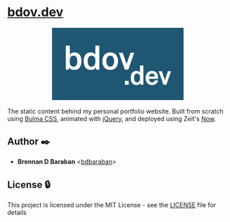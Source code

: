 # [bdov.dev](https://bdov.dev)

<p align="center">
    <img src="assets/logo.png" alt="bdov.dev logo" style="width: 300px">
</p>

The static content behind my personal portfolio website. Built from scratch
using [Bulma CSS](https://bulma.io/), animated with [jQuery](./https://jquery.com/), and deployed using
Zeit's [Now](https://zeit.co/now).

## Author :black_nib:

* __Brennan D Baraban__ <[bdbaraban](https://github.com/bdbaraban)>

## License :lock:

This project is licensed under the MIT License - see the
[LICENSE](./LICENSE) file for details
